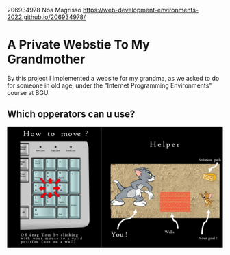 206934978
Noa Magrisso
https://web-development-environments-2022.github.io/206934978/

# A Private Webstie To My Grandmother

By this project I implemented a website for my grandma, as we asked to do for someone in old age, under the "Internet Programming Environments" course at BGU.


## Which opperators can u use?


![This is an image](https://github.com/NoaMagrisso/ATP-Project-MazeGame/blob/main/src/main/resources/ImagesFXML/helperScene.jpg)
